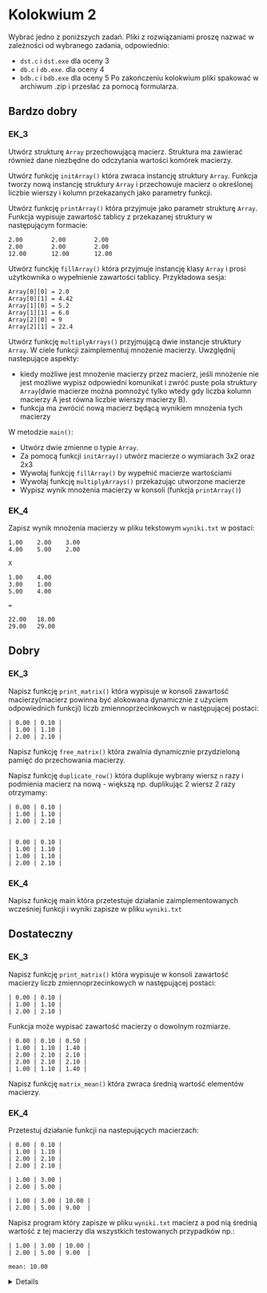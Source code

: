 # Kolokwium 2

Wybrać jedno z poniższych zadań. Pliki z rozwiązaniami proszę nazwać w zależności od wybranego zadania, odpowiednio:
- `dst.c` i `dst.exe` dla oceny 3
- `db.c` i `db.exe`. dla oceny 4
- `bdb.c` i `bdb.exe` dla oceny 5
Po zakończeniu kolokwium pliki spakować w archiwum .zip i przesłać za pomocą formularza.

## Bardzo dobry

### EK_3

Utwórz strukturę `Array` przechowującą macierz. Struktura ma zawierać również dane niezbędne do odczytania wartości komórek macierzy.

Utwórz funkcję `initArray()` która zwraca instancję struktury `Array`. Funkcja tworzy nową instancję struktury `Array` i przechowuje macierz o określonej liczbie wierszy i kolumn przekazanych jako parametry funkcji.

Utwórz funkcję `printArray()` która przyjmuje jako parametr strukturę `Array`.
Funkcja wypisuje zawartość tablicy z przekazanej struktury w następującym formacie:

```terminal
2.00        2.00        2.00
2.00        2.00        2.00
12.00       12.00       12.00
```

Utwórz funckję `fillArray()` która przyjmuje instancję klasy `Array` i prosi użytkownika o wypełnienie zawartości tablicy.
Przykładowa sesja:
```terminal
Array[0][0] = 2.0
Array[0][1] = 4.42
Array[1][0] = 5.2
Array[1][1] = 6.0
Array[2][0] = 9
Array[2][1] = 22.4
```

Utwórz funkcję `multiplyArrays()` przyjmującą dwie instancje struktury `Array`. W ciele funkcji zaimplementuj mnożenie macierzy. Uwzględnij nastepujące aspekty:
- kiedy możliwe jest mnożenie macierzy przez macierz, jeśli mnożenie nie jest możliwe wypisz odpowiedni komunikat i zwróć puste pola struktury `Array`(dwie macierze można pomnożyć tylko wtedy gdy liczba kolumn macierzy A jest równa liczbie wierszy macierzy B).
- funkcja ma zwrócić nową macierz będącą wynikiem mnożenia tych macierzy

W metodzie `main()`:
- Utwórz dwie zmienne o typie `Array`.
- Za pomocą funkcji `initArray()` utwórz macierze o wymiarach 3x2 oraz 2x3
- Wywołaj funkcję `fillArray()` by wypełnić macierze wartościami
- Wywołaj funkcję `multiplyArrays()` przekazując utworzone macierze
- Wypisz wynik mnożenia macierzy w konsoli (funkcja `printArray()`)

### EK_4

Zapisz wynik mnożenia macierzy w pliku tekstowym `wyniki.txt` w postaci:

```csv
1.00    2.00    3.00
4.00    5.00	2.00

X

1.00	4.00
3.00	1.00
5.00	4.00

=

22.00	18.00
29.00	29.00
```


## Dobry

### EK_3

Napisz funkcję `print_matrix()` która wypisuje w konsoli zawartość macierzy(macierz powinna być alokowana dynamicznie z użyciem odpowiednich funkcji) liczb zmiennoprzecinkowych w następującej postaci:

```terminal
| 0.00 | 0.10 |
| 1.00 | 1.10 |
| 2.00 | 2.10 |
```

Napisz funkcję `free_matrix()` która zwalnia dynamicznie przydzieloną pamięć do przechowania macierzy.

Napisz funkcję `duplicate_row()` która duplikuje wybrany wiersz `n` razy i podmienia macierz na nową - większą np. duplikując 2 wiersz 2 razy otrzymamy:

```terminal
| 0.00 | 0.10 |
| 1.00 | 1.10 |
| 2.00 | 2.10 |


| 0.00 | 0.10 |
| 1.00 | 1.10 |
| 1.00 | 1.10 |
| 2.00 | 2.10 |
```

### EK_4

Napisz funkcję main która przetestuje działanie zaimplementowanych wcześniej funkcji i wyniki zapisze w pliku `wyniki.txt`


## Dostateczny

### EK_3

Napisz funkcję `print_matrix()` która wypisuje w konsoli zawartość macierzy liczb zmiennoprzecinkowych w następującej postaci:

```terminal
| 0.00 | 0.10 |
| 1.00 | 1.10 |
| 2.00 | 2.10 |
```

Funkcja może wypisać zawartość macierzy o dowolnym rozmiarze.

```terminal
| 0.00 | 0.10 | 0.50 |
| 1.00 | 1.10 | 1.40 |
| 2.00 | 2.10 | 2.10 |
| 2.00 | 2.10 | 2.10 |
| 1.00 | 1.10 | 1.40 |
```

Napisz funkcję `matrix_mean()` która zwraca średnią wartość elementów macierzy.

### EK_4

Przetestuj działanie funkcji na nastepujących macierzach:

```terminal
| 0.00 | 0.10 |
| 1.00 | 1.10 |
| 2.00 | 2.10 | 
| 2.00 | 2.10 | 
```

```terminal
| 1.00 | 3.00 |
| 2.00 | 5.00 |
```

```terminal
| 1.00 | 3.00 | 10.00 |
| 2.00 | 5.00 | 9.00  |
```

Napisz program który zapisze w pliku `wyniki.txt` macierz a pod nią średnią wartość z tej macierzy dla wszystkich testowanych przypadków np.:
```csv
| 1.00 | 3.00 | 10.00 |
| 2.00 | 5.00 | 9.00  |

mean: 10.00
```


<details>

# Efekt EK_03:
## DST: 
Student potrafi poprawnie przygotować programy rzędu 20-50  linii kodu, rozwiązujące proste problemy,  wykorzystując  do  tego  celu  niektóre  z  poznanych  struktur  danych  oraz  konstrukcje programistyczne dostępne w języku C.

## DB:  
Student  potrafi  poprawnie  przygotować  programy  rzędu  20-50  linii  kodu,  rozwiązujące średniozaawansowane problemy, wykorzystując do tego celu wszystkie poznane struktury danych oraz konstrukcje programistyczne dostępne w języku C.

## BDB:
Student  potrafi  poprawnie  przygotować  programy  rzędu  50-100  linii  kodu  rozwiązujące średniozaawansowane problemy, wykorzystując do tego celu wszystkie poznane struktury danych oraz konstrukcje programistyczne dostępne w języku C.Efekt 

# EK_04:
## DST: 
Student potrafi poprawnie przygotować programy rzędu 20-50 linii kodu, rozwiązujące proste problemy  wykorzystując  do  tego  celumożliwości  standardowych  bibliotek  programistycznych dostępnych w języku C używanych na zajęciach.

## DB:  
Student  potrafi  poprawnie  przygotować  programy  rzędu  20-50  linii  kodu,  rozwiązujące średniozaawansowane  problemy,  wykorzystując  możliwości  standardowychbibliotek programistycznych dostępnych w języku C używanych na zajęciach.
## BDB:  
Student  potrafi  poprawnie  przygotować  programy  rzędu  50-100  linii  kodu,  rozwiązujące średniozaawansowane  problemy,  wykorzystując  możliwości  standardowych  bibliotek programistycznych dostępnych w języku C, także takich, które student poznawał samodzielnie

</details>
